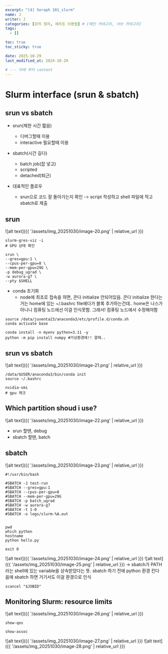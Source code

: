 ```yaml
---
excerpt: "[4] Seraph 101_slurm"
name: J
writer: J
categories: [강의 정리, 세라프 이용법] # [메인 카테고리, 서브 카테고리]
tags:
  - []

toc: true
toc_sticky: true

date: 2025-10-29
last_modified_at: 2024-10-29

# --- 아래 부터 content
---
```

# Slurm interface (srun & sbatch)

## srun vs sbatch
- srun(제한 시간 짧음)
    - 디버그할때 이용
    - interactive 필요할때 이용
- sbatch(시간 길다)
    - batch job(잡 넣고)
    - scripted
    - detached(퇴근)

- 대표적인 플로우
    - srun으로 코드 잘 돌아가는지 확인 -> script 작성하고 shell 파일에 적고 sbatch로 제출

## srun
![alt text]({{ '/assets/img_20251030/image-20.png' | relative_url }})
```
slurm-gres-viz -i
# GPU 상태 확인
```
```
srun \
--gres=gpu:1 \
--cpus-per-gpu=8 \
--mem-per-gpu=29G \
-p debug_ugrad \
-w aurora-g7 \
--pty $SHELL
```

- conda 초기화
    - node에 최초로 접속을 하면, 콘다 initialize 안되어있음. 콘다 initialize 한다는거는 home에 있는 ~/.bashrc file에다가 블록 추가하는건데.. home은 나스가 아니니 컴퓨팅 노드에선 이걸 인식못함. 그래서! 컴퓨팅 노드에서 수정해야함
```
source /data/juventa23/anaconda3/etc/profile.d/conda.sh
conda activate base

conda install -n myenv python=3.11 -y
python -m pip install numpy #가상환경에!! 깔때..
```
## srun vs sbatch
![alt text]({{ '/assets/img_20251030/image-21.png' | relative_url }})
```
/data/$USER/anaconda3/bin/conda init
source ~/.bashrc
```
```
nvidia-smi
# gpu 체크
```
## Which partition shoud i use?

![alt text]({{ '/assets/img_20251030/image-22.png' | relative_url }})

- srun 할땐, debug
- sbatch 할땐, batch

## sbatch

![alt text]({{ '/assets/img_20251030/image-23.png' | relative_url }})
```
#!/usr/bin/bash

#SBATCH -J test-run
#SBATCH --gres=gpu:1
#SBATCH --cpus-per-gpu=8
#SBATCH --mem-per-gpu=29G
#SBATCH -p batch_ugrad
#SBATCH -w aurora-g7
#SBATCH -t 1-0
#SBATCH -o logs/slurm-%A.out


pwd
which python
hostname
python hello.py

exit 0
```

![alt text]({{ '/assets/img_20251030/image-24.png' | relative_url }})
![alt text]({{ '/assets/img_20251030/image-25.png' | relative_url }})
-> sbatch가 PATH라는 shell에 있는 variable을 상속받았다는 뜻. sbatch 하기 전에 python 환경 킨다음에 sbatch 하면 거기서도 이걸 환경으로 인식

```
scancel "$JOBID"
```

## Monitoring Slurm: resource limits

![alt text]({{ '/assets/img_20251030/image-26.png' | relative_url }})
```
show-qos

show-assoc
```

![alt text]({{ '/assets/img_20251030/image-27.png' | relative_url }})
![alt text]({{ '/assets/img_20251030/image-28.png' | relative_url }})